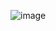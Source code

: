 ![image](https://github.com/talhasultan-dev/kuywork/assets/31367048/d4e5b3e6-83aa-4897-8467-10add97f3988)
